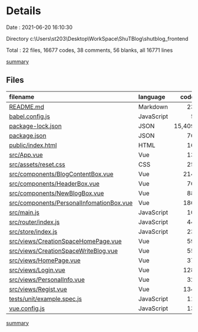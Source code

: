 # Details

Date : 2021-06-20 16:10:30

Directory c:\Users\st203\Desktop\WorkSpace\ShuTBlog\shutblog_frontend

Total : 22 files,  16677 codes, 38 comments, 56 blanks, all 16771 lines

[summary](results.md)

## Files
| filename | language | code | comment | blank | total |
| :--- | :--- | ---: | ---: | ---: | ---: |
| [README.md](/README.md) | Markdown | 23 | 0 | 7 | 30 |
| [babel.config.js](/babel.config.js) | JavaScript | 5 | 0 | 1 | 6 |
| [package-lock.json](/package-lock.json) | JSON | 15,409 | 0 | 1 | 15,410 |
| [package.json](/package.json) | JSON | 76 | 0 | 1 | 77 |
| [public/index.html](/public/index.html) | HTML | 16 | 1 | 1 | 18 |
| [src/App.vue](/src/App.vue) | Vue | 13 | 0 | 2 | 15 |
| [src/assets/reset.css](/src/assets/reset.css) | CSS | 25 | 1 | 1 | 27 |
| [src/components/BlogContentBox.vue](/src/components/BlogContentBox.vue) | Vue | 214 | 1 | 3 | 218 |
| [src/components/HeaderBox.vue](/src/components/HeaderBox.vue) | Vue | 76 | 6 | 3 | 85 |
| [src/components/NewBlogBox.vue](/src/components/NewBlogBox.vue) | Vue | 88 | 1 | 3 | 92 |
| [src/components/PersonalInfomationBox.vue](/src/components/PersonalInfomationBox.vue) | Vue | 186 | 1 | 4 | 191 |
| [src/main.js](/src/main.js) | JavaScript | 10 | 3 | 2 | 15 |
| [src/router/index.js](/src/router/index.js) | JavaScript | 44 | 0 | 4 | 48 |
| [src/store/index.js](/src/store/index.js) | JavaScript | 23 | 0 | 2 | 25 |
| [src/views/CreationSpaceHomePage.vue](/src/views/CreationSpaceHomePage.vue) | Vue | 59 | 9 | 3 | 71 |
| [src/views/CreationSpaceWriteBlog.vue](/src/views/CreationSpaceWriteBlog.vue) | Vue | 55 | 9 | 3 | 67 |
| [src/views/HomePage.vue](/src/views/HomePage.vue) | Vue | 37 | 2 | 3 | 42 |
| [src/views/Login.vue](/src/views/Login.vue) | Vue | 128 | 1 | 3 | 132 |
| [src/views/PersonalInfo.vue](/src/views/PersonalInfo.vue) | Vue | 32 | 1 | 3 | 36 |
| [src/views/Regist.vue](/src/views/Regist.vue) | Vue | 134 | 1 | 3 | 138 |
| [tests/unit/example.spec.js](/tests/unit/example.spec.js) | JavaScript | 11 | 0 | 2 | 13 |
| [vue.config.js](/vue.config.js) | JavaScript | 13 | 1 | 1 | 15 |

[summary](results.md)